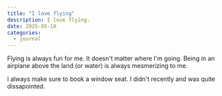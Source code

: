 ```yaml
---
title: "I love flying"
description: I love flying.
date: 2025-05-10
categories:
  - journal
---
```


Flying is always fun for me. It doesn't matter where I'm going. Being in an airplane above the land (or water) is always mesmerizing to me.

I always make sure to book a window seat. I didn't recently and was quite dissapointed.